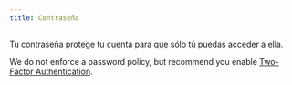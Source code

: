 ```yaml
---
title: Contraseña
---
```


Tu contraseña protege tu cuenta para que sólo tú puedas acceder a ella.

We do not enforce a password policy, but recommend you enable [Two-Factor Authentication](/account/mfa/).

